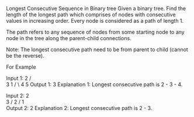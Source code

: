 Longest Consecutive Sequence in Binary tree
Given a binary tree. Find the length of the longest path which comprises of nodes with consecutive values in increasing order.
Every node is considered as a path of length 1.

The path refers to any sequence of nodes from some starting node to any node in the tree along the parent-child connections.

Note: The longest consecutive path need to be from parent to child (cannot be the reverse).

For Example

Input 1:
                2
               /  \
              3    1
             / \ 
            4  5
Output 1:
    3
    Explanation 1:
        Longest consecutive path is 2 - 3 - 4.

Input 2:
                2
                \
                 3
                / 
               2
              /
              1     
Output 2:
     2
     Explanation 2:
        Longest consecutive path is 2  - 3.